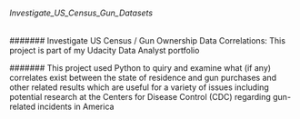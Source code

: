 ###### Investigate_US_Census_Gun_Datasets

####### Investigate US Census / Gun Ownership Data Correlations: This project is part of my Udacity Data Analyst portfolio

####### This project used Python to quiry and examine what (if any) correlates exist between the state of residence and gun purchases and other related results which are useful for a variety of issues including potential research at the Centers for Disease Control (CDC) regarding gun-related incidents in America
